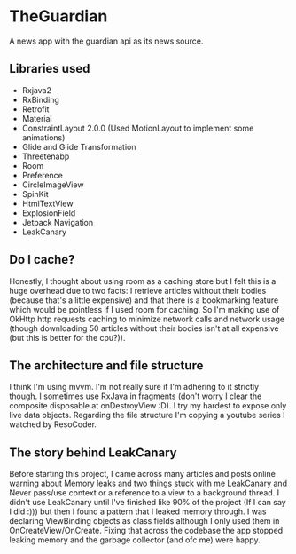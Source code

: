 # TheGuardian
A news app with the guardian api as its news source.


## Libraries used
- Rxjava2
- RxBinding
- Retrofit
- Material 
- ConstraintLayout 2.0.0 (Used MotionLayout to implement some animations)
- Glide and Glide Transformation
- Threetenabp
- Room 
- Preference
- CircleImageView
- SpinKit
- HtmlTextView
- ExplosionField
- Jetpack Navigation
- LeakCanary

## Do I cache?
Honestly, I thought about using room as a caching store but I felt this is a huge overhead due to two facts:
I retrieve articles without their bodies (because that's a little expensive) and that there is a bookmarking feature
which would be pointless if I used room for caching. So I'm making use of OkHttp http requests caching to minimize
network calls and network usage (though downloading 50 articles without their bodies isn't at all expensive
(but this is better for the cpu?)).

## The architecture and file structure
I think I'm using mvvm. I'm not really sure if I'm adhering to it strictly though. I sometimes use RxJava in fragments (don't worry I clear the composite disposable at onDestroyView :D). I try my hardest to expose only live data objects. Regarding the file structure I'm copying a youtube series I watched by ResoCoder.

## The story behind LeakCanary
Before starting this project, I came across many articles and posts online warning about Memory leaks
and two things stuck with me LeakCanary and Never pass/use context or a reference to a view to a background thread.
I didn't use LeakCanary until I've finished like 90% of the project (If I can say I did :)))
but then I found a pattern that I leaked memory through. I was declaring ViewBinding objects as class fields
although I only used them in OnCreateView/OnCreate. Fixing that across the codebase the app stopped leaking memory
and the garbage collector (and ofc me) were happy.


